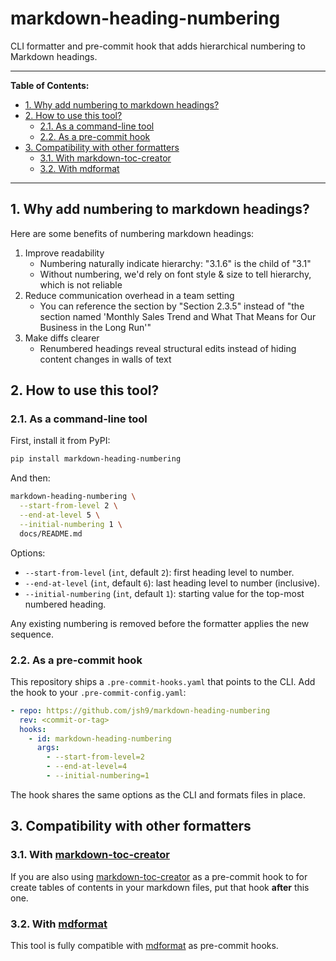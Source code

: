 # markdown-heading-numbering

CLI formatter and pre-commit hook that adds hierarchical numbering to Markdown
headings.

______________________________________________________________________

**Table of Contents:**

<!--TOC-->

- [1. Why add numbering to markdown headings?](#1-why-add-numbering-to-markdown-headings)
- [2. How to use this tool?](#2-how-to-use-this-tool)
  - [2.1. As a command-line tool](#21-as-a-command-line-tool)
  - [2.2. As a pre-commit hook](#22-as-a-pre-commit-hook)
- [3. Compatibility with other formatters](#3-compatibility-with-other-formatters)
  - [3.1. With markdown-toc-creator](#31-with-markdown-toc-creator)
  - [3.2. With mdformat](#32-with-mdformat)

<!--TOC-->

______________________________________________________________________

## 1. Why add numbering to markdown headings?

Here are some benefits of numbering markdown headings:

1. Improve readability
   - Numbering naturally indicate hierarchy: "3.1.6" is the child of "3.1"
   - Without numbering, we'd rely on font style & size to tell hierarchy, which
     is not reliable
2. Reduce communication overhead in a team setting
   - You can reference the section by "Section 2.3.5" instead of "the section
     named 'Monthly Sales Trend and What That Means for Our Business in the
     Long Run'"
3. Make diffs clearer
   - Renumbered headings reveal structural edits instead of hiding content
     changes in walls of text

## 2. How to use this tool?

### 2.1. As a command-line tool

First, install it from PyPI:

```bash
pip install markdown-heading-numbering
```

And then:

```bash
markdown-heading-numbering \
  --start-from-level 2 \
  --end-at-level 5 \
  --initial-numbering 1 \
  docs/README.md
```

Options:

- `--start-from-level` (`int`, default `2`): first heading level to number.
- `--end-at-level` (`int`, default `6`): last heading level to number
  (inclusive).
- `--initial-numbering` (`int`, default `1`): starting value for the top-most
  numbered heading.

Any existing numbering is removed before the formatter applies the new
sequence.

### 2.2. As a pre-commit hook

This repository ships a `.pre-commit-hooks.yaml` that points to the CLI. Add
the hook to your `.pre-commit-config.yaml`:

```yaml
- repo: https://github.com/jsh9/markdown-heading-numbering
  rev: <commit-or-tag>
  hooks:
    - id: markdown-heading-numbering
      args:
        - --start-from-level=2
        - --end-at-level=4
        - --initial-numbering=1
```

The hook shares the same options as the CLI and formats files in place.

## 3. Compatibility with other formatters

### 3.1. With [markdown-toc-creator](https://github.com/jsh9/markdown-toc-creator)

If you are also using
[markdown-toc-creator](https://github.com/jsh9/markdown-toc-creator) as a
pre-commit hook to for create tables of contents in your markdown files, put
that hook **after** this one.

### 3.2. With [mdformat](https://github.com/hukkin/mdformat)

This tool is fully compatible with
[mdformat](https://github.com/hukkin/mdformat) as pre-commit hooks.
